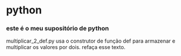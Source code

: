 # python

### este é o meu supositório de python

multiplicar_2_def.py usa o construtor de função def para armazenar e multiplicar os valores por dois. refaça esse texto.
